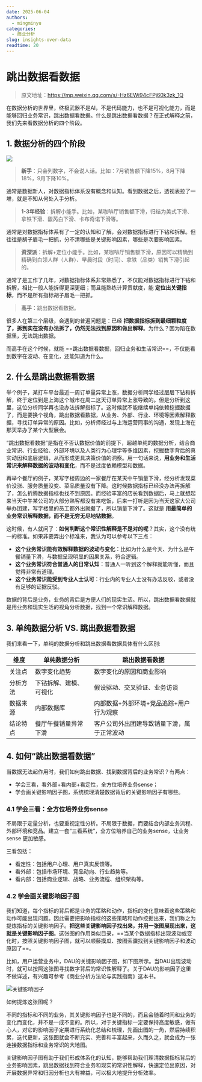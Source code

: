 ```yaml
---
date: 2025-06-04
authors:
  - mingminyu
categories:
  - 商业分析
slug: insights-over-data
readtime: 20
---
```


# 跳出数据看数据

> 原文地址：https://mp.weixin.qq.com/s/-Hz6EWi94cFPj60k3zk_1Q

在数据分析的世界里，终极武器不是AI，不是代码能力，也不是可视化能力，而是能够回归业务常识，跳出数据看数据。什么是跳出数据看数据？在正式解释之前，我们先来看数据分析的四个阶段。

<!-- more -->

## 1. 数据分析的四个阶段

![](https://mingminyu.github.io/webassets/images/20250604/01.png)

> **新手**：只会列数字，不会说人话。比如：7月销售额下降15%，8月下降18%，9月下降10%。

通常是数据新人，对数据指标体系没有概念和认知。看到数据之后，透视表拉了一堆，就是不知从何处入手分析。

> **1-3年经验**：拆解小能手。比如，某咖啡厅销售额下滑，归结为美式下滑、拿铁下滑、馥芮白下滑、卡布奇诺下滑等。

通常是对数据指标体系有了一定的认知和了解，会对数据指标进行下钻和拆解。但往往是胡子眉毛一把抓，分不清哪些是关键影响因素，哪些是次要影响因素。

> **资深派**：拆解+定位小能手。比如，某咖啡厅销售额下滑，原因可以精确到精确到白领人群（人群）、早晨时段（时间）、拿铁（品类）销售下滑引起的。

通常了是工作了几年，对数据指标体系非常熟悉了，不仅能对数据指标进行下钻和拆解，相比一般人能拆得更深更细；而且能熟练计算贡献度，能 **定位出关键指标**，而不是所有指标胡子眉毛一把抓。

> **高手**：跳出数据看数据。

很多人在第三个层级，会遇到的普遍问题是：已经 **把数据指标拆到最细颗粒度了，拆到实在没有办法拆了，仍然无法找到原因和做出解释**。为什么？因为陷在数据里，无法跳出数据。


而高手在这个时候，就能 ==跳出数据看数据，回归业务和生活常识==，不仅能看到数字在波动、在变化，还能知道为什么。

## 2. 什么是跳出数据看数据

举个例子，某打车平台最近一周订单量异常上涨，数据分析同学经过层层下钻和拆解，终于定位到是上海这个城市在周二这天订单异常上涨导致的。但是分析到这里，这位分析同学再也没办法拆解指标了。这时候就不能继续单纯依赖挖掘数据了，而是要换个视角，跳出数据看数据，从业务、外部、行业、环境等因素解释数据，寻找订单异常的原因。比如，分析师经过与上海运营同事的沟通，发现上海在那天举办了某个大型展会。

“跳出数据看数据”是指在不否认数据价值的前提下，超越单纯的数据分析，结合商业常识、行业经验、外部环境以及人类行为心理学等多维因素，挖掘数字背后的真实动因和底层逻辑，从而形成更具决策价值的洞察。用一句话来说，**用业务和生活常识来解释数据的波动和变化**，而不是过度依赖模型和数据。

再举个餐厅的例子，某写字楼周边的一家餐厅在某天中午销量下滑，经分析发现菜价没涨、服务质量没变、菜品质量没有下降。这时候数据指标已经没办法再拆解了，怎么折腾数据指标也找不到原因。而经验丰富的店长看到数据后，马上就想起来当天中午某公司的大部分熟客都没有来吃饭，后来一打听是因为当天这家大公司举办团建，写字楼里的员工都外出就餐了，所以销量下滑了。这就是 **用最简单的业务常识解释数据，而不是无穷无尽地钻数据**。

这时候，有人就问了：**如何判断这个常识性解释是不是对的呢**？其实，这个没有统一的标准。如果非要弄出个标准来，我认为可以参考以下三点：

- **这个业务常识能有效解释数据的波动与变化**：比如为什么是今天、为什么是午餐销量下滑，与数据呈现明显的因果关系，符合逻辑。
- **这个业务常识符合普通人的日常认知**：普通人一听到这个解释就能听懂，而且觉得非常有道理。
- **这个业务常识能受到专业人士认可**：行业内的专业人士没有办法反驳，或者没有足够的证据反驳。

数据的背后是业务，业务的背后是方便人们的现实生活。所以，跳出数据看数据就是用业务和现实生活的视角分析数据，找到一个常识解释数据。

## 3. 单纯数据分析 VS. 跳出数据看数据

我们来看一下，单纯的数据分析和跳出数据看数据具体有什么区别:

| 维度 | 单纯数据分析 | 跳出数据看数据 |
| --- | --- | --- |
| 关注点 | 数字变化趋势 | 数字变化的原因和商业影响 |
| 分析方法 | 下钻拆解、建模、可视化 | 假设驱动、交叉验证、业务访谈 |
| 数据来源 | 内部数据库 | 内部数据+外部环境+竞品追踪+用户行为观察 |
| 结论特点 | 餐厅午餐销量异常下滑 | 客户公司外出团建导致销量下滑，属于正常波动 |

## 4. 如何“跳出数据看数据”

当数据无法起作用时，我们如何跳出数据、找到数据背后的业务常识？有两点：

- 学会三看，看外部+看内部+看定性，全方位培养业务sense；
- 学会画关键影响因子图，系统梳理清楚数据背后的关键影响因子有哪些。

### 4.1 学会三看：全方位培养业务sense

不局限于定量分析，也要重视定性分析。不局限于数据，而要结合内部业务流程、外部环境和竞品。建立一套“三看系统”，全方位培养自己的业务sense，让业务 sense 更加敏感。

三看包括：

- 看定性：包括用户心理、用户真实反馈等。
- 看外部：包括市场环境、竞品动向、行业趋势等。
- 看内部：包括商业逻辑、战略、业务流程、组织架构等。

### 4.2 学会画关键影响因子图

我们知道，每个指标的背后都是业务的策略和动作，指标的变化意味着这些策略和动作可能出现问题。因此需要把影响指标的这些策略和动作挖掘出来，我们称之为提炼指标的关键影响因子。**把这些关键影响因子找出来，并用一张图展现出来，这就是关键影响因子图**。这张图的作用类似目录，==当某个数据指标出现波动或变化时，按照关键影响因子图，就可以顺藤摸瓜、按图索骥找到关键影响因子和波动原因了==。

比如，用户运营业务中，DAU的关键影响因子图，如下图所示。当DAU出现波动时，就可以按照这张图寻找数字背后的常识性解释了。关于DAU的影响因子这里不做详述，有兴趣可参考《商业分析方法论与实践指南》这本书。

![关键影响因子](https://mingminyu.github.io/webassets/images/20250605/02.png)

如何提炼这张图呢？

不同的指标和不同的业务，其关键影响因子也是不同的，而且会随着时间和业务的变化而变化，并不是一成不变的。所以，对于关键指标一定要保持高度敏感，做有心人，对它的影响因子定期进行系统化总结和梳理，先画出图的一角，然后持续积累，迭代更新，这张图就会不断充实、完善和丰富起来，久而久之，就会成为一张连接数据指标和业务常识的大地图。

关键影响因子图有助于我们形成体系化的认知，能够帮助我们理清数据指标背后的业务影响因素，跳出数据找到符合业务和现实的常识性解释，快速定位出原因，对开展数据异常和归因分析也大有裨益，可以极大地提升分析效率。
